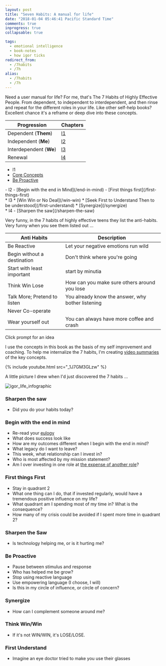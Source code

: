 ```yaml
---
layout: post
title: "Seven Habits: A manual for life"
date: "2018-01-04 05:46:41 Pacific Standard Time"
comments: true
inprogress: true
collapsable: true

tags:
  - emotional intelligence
  - book-notes
  - how igor ticks
redirect_from:
  - /7habits
  - /7h
alias:
  - /7habits
  - /7h
---
```


Need a user manual for life? For me, that's The 7 Habits of Highly Effective People. From dependent, to independent to interdependent, and then rinse and repeat for the different roles in your life. Like other self-help books? Excellent chance it's a reframe or deep dive into these concepts.

| Progression             | Chapters |
| ----------------------- | -------- |
| Dependent (**Them**)    | [l1](l1) |
| Independent (**Me**)    | [l2](l2) |
| Interdependent (**We**) | [l3](l3) |
| Renewal                 | [l4](l4) |

- l1
- [Core Concepts](/7h-c0)
- [Be Proactive](/be-proactive)

<div/>
- l2
- [Begin with the end in Mind](/end-in-mind)
- [First things first](/first-things-first)

<div/>
* l3
* [Win Win or No Deal](/win-win)
* [Seek First to Understand Then to be understood](/first-understand)
* [Synergize](/synergize)

<div/>
* l4
- [Sharpen the saw](/sharpen-the-saw)

Very funny, in the 7 habits of highly effective teens they list the anti-habits. Very funny when you see them listed out ...

| Anti Habits                  | Description                                       |
| ---------------------------- | ------------------------------------------------- |
| Be Reactive                  | Let your negative emotions run wild               |
| Begin without a destination  | Don't think where you're going                    |
| Start with least important   | start by minutia                                  |
| Think Win Lose               | How can you make sure others around you lose      |
| Talk More; Pretend to listen | You already know the answer, why bother listening |
| Never Co-operate             |                                                   |
| Wear yourself out            | You can always have more coffee and crash         |

<div class="alert alert-primary" id="sunburst_text">
    Click prompt for an idea
</div>

<div id="sunburst_text">
</div>

<div id="sunburst">
</div>

<script type=module>
    import { defer, load_7_habits } from '/assets/js/index.js'
    defer(load_7_habits)
</script>

I use the concepts in this book as the basis of my self improvement and coaching. To help me internalize the 7 habits, I'm creating [video summaries](https://www.youtube.com/watch?v=_1J7GM3GLzw&list=PLJveOxX-mxxCl4YDfHMyNzMmWUMFxgC1n) of the key concepts.

{% include youtube.html src="_1J7GM3GLzw" %}

A little picture I drew when I'd just discovered the 7 habits ...

![igor_life_infographic](/images/igor-life-infographic.jpg)

### Sharpen the saw

- Did you do your habits today?

### Begin with the end in mind

- Re-read your [eulogy](/eulogy)
- What does success look like
- How are my outcomes different when I begin with the end in mind?
- What legacy do I want to leave?
- This week, what relationship can I invest in?
- Who is most affected by my mission statement?
- Am I over investing in one role at [the expense of another role](/balance)?

### First things First

- Stay in quadrant 2
- What one thing can I do, that if invested regularly, would have a tremendous positive influence on my life?
- What quadrant am I spending most of my time in? What is the consequence?
- How many of my crisis could be avoided if I spent more time in quadrant 2?

### Sharpen the Saw

- Is technology helping me, or is it hurting me?

### Be Proactive

- Pause between stimulus and response
- Who has helped me be grow?
- Stop using reactive language
- Use empowering language (I choose, I will)
- Is this in my circle of influence, or circle of concern?

### Synergize

- How can I complement someone around me?

### Think Win/Win

- If it's not WIN/WIN, it's LOSE/LOSE.

### First Understand

- Imagine an eye doctor tried to make you use their glasses
